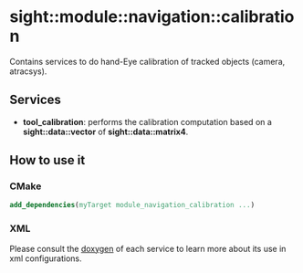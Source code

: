 # sight::module::navigation::calibration

 Contains services to do hand-Eye calibration of tracked objects (camera, atracsys).

## Services

- **tool_calibration**: performs the calibration computation based on a **sight::data::vector** of **sight::data::matrix4**. 

## How to use it

### CMake

```cmake
add_dependencies(myTarget module_navigation_calibration ...)
```

### XML

Please consult the [doxygen](https://sight.pages.ircad.fr/sight) of each service to learn more about its use in xml configurations.
